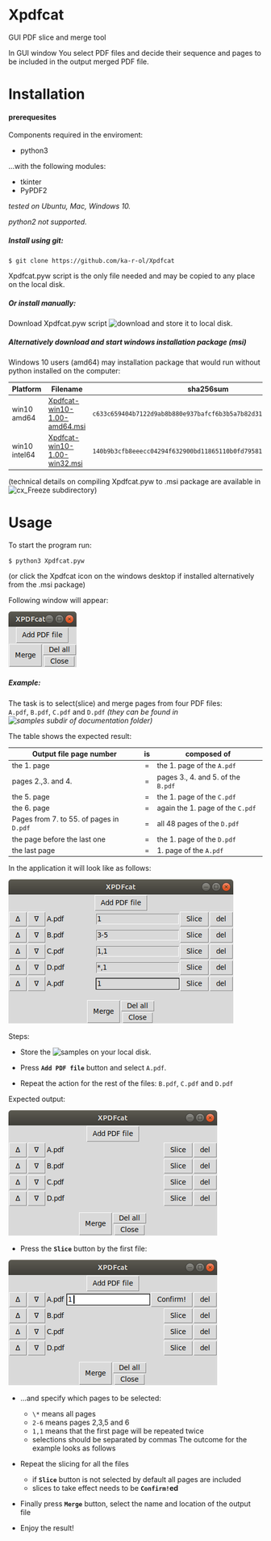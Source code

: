 # Xpdfcat
GUI PDF slice and merge tool  

In GUI window You select PDF files and decide their sequence and pages to be included in the output merged PDF file.

# Installation

#### prerequesites

Components required in the enviroment:
* python3

...with the following modules:
* tkinter
* PyPDF2

 _tested on Ubuntu, Mac, Windows 10._

 _python2 not supported._

##### Install using git:

```
$ git clone https://github.com/ka-r-ol/Xpdfcat
```
Xpdfcat.pyw script is the only file needed and may be copied to any place on the local disk.

##### Or install manually:

Download Xpdfcat.pyw script ![download](Xpdfcat.pyw) and store it to local disk.

##### Alternatively download and start windows installation package (msi)

Windows 10 users (amd64) may installation package that would run without python installed on the computer:

Platform | Filename | sha256sum
-|-|-
win10 amd64|[Xpdfcat-win10-1.00-amd64.msi](https://drive.google.com/open?id=1LbVvLUROsfy1syjHRIni-RtGh7cvEd8w) |`c633c659404b7122d9ab8b880e937bafcf6b3b5a7b82d31083878889ae41dd8a`
win10 intel64|[Xpdfcat-win10-1.00-win32.msi](https://drive.google.com/open?id=1n18ZqQR-yl7gZNJaeOpzqpNs8fMmEraT)|`140b9b3cfb8eeecc04294f632900bd11865110b0fd795812655461d27eff38f3`


(technical details on compiling Xpdfcat.pyw to .msi package are available in ![cx_Freeze](cx_Freeze) subdirectory)


# Usage

To start the program run:
```
$ python3 Xpdfcat.pyw
```
(or click the Xpdfcat icon on the windows desktop if installed alternatively from the .msi package)

Following window will appear:

![Main window](images/XPDFcat.png)

##### Example:
The task is to select(slice) and merge pages from four PDF files:  
`A.pdf`, `B.pdf`, `C.pdf` and `D.pdf`
_(they can be found in
  ![samples subdir of documentation folder](documentation/samples))_

  The table shows the expected result:

Output file page number| is | composed of
-----------------------|:-:|-----
the 1. page| = | the 1. page of the `A.pdf`
pages 2.,3. and 4.| = | pages 3., 4. and 5. of the `B.pdf`
the 5. page| = | the 1. page of the `C.pdf`
the 6. page| = | again the 1. page of the `C.pdf`
Pages from 7. to 55. of pages in `D.pdf`| = | all 48 pages of the `D.pdf`
the page before the last one| = | the 1. page of the `D.pdf`
the last page| = | 1. page of the `A.pdf`

In the application it will look like as follows:

![final setup](images/1.png)

Steps:
* Store the ![samples](documentation/samples)
 on your local disk.
* Press **`Add PDF file`** button and select `A.pdf`.

* Repeat the action for the rest of the files: `B.pdf`, `C.pdf` and `D.pdf`

Expected output:

![all files selected](images/3.png)


* Press the **`Slice`** button by the first file:

 ![slice](images/4.png)

* ...and specify which pages to be selected:
  * `\*` means all pages
  * `2-6` means pages 2,3,5 and 6
  * `1,1` means that the first page will be repeated twice
  * selections should be separated by commas
  The outcome for the example looks as follows

* Repeat the slicing for all the files

  * if **`Slice`** button is not selected by default all pages are included
  * slices to take effect needs to be **`Confirm!`ed**

* Finally press **`Merge`** button, select the name and location
of the output file

* Enjoy the result!
